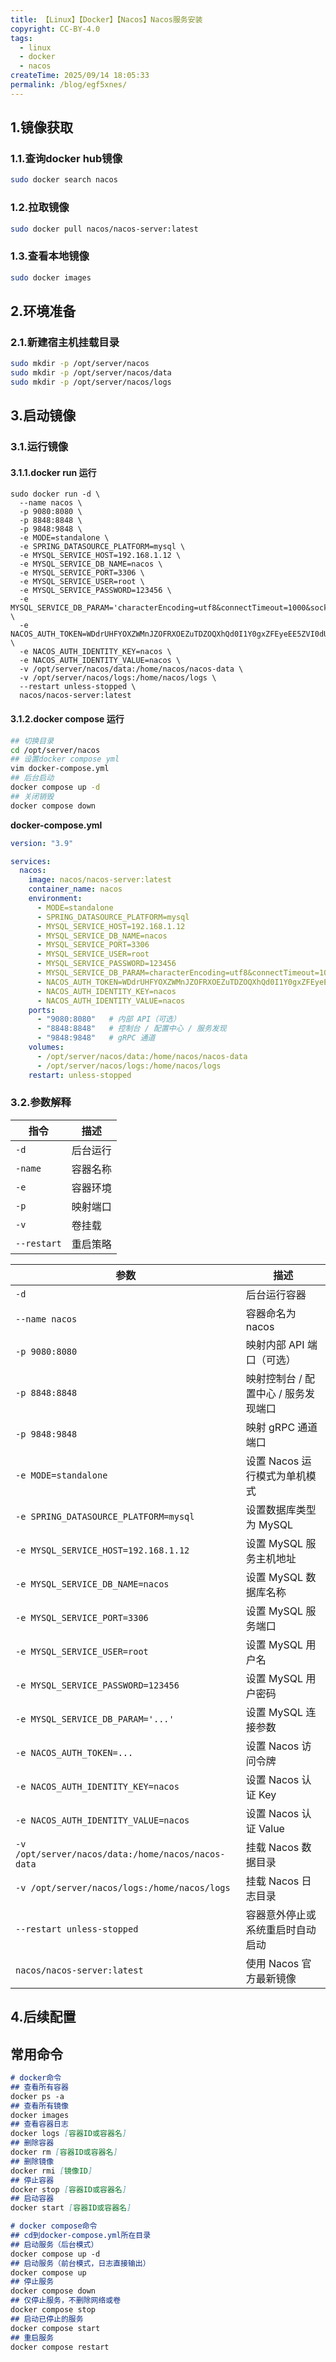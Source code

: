 ```yaml
---
title: 【Linux】【Docker】【Nacos】Nacos服务安装
copyright: CC-BY-4.0
tags:
  - linux
  - docker
  - nacos
createTime: 2025/09/14 18:05:33
permalink: /blog/egf5xnes/
---
```


## 1.镜像获取

### 1.1.查询docker hub镜像

```bash
sudo docker search nacos
```

### 1.2.拉取镜像

```bash
sudo docker pull nacos/nacos-server:latest
```

### 1.3.查看本地镜像

```bash
sudo docker images
```

## 2.环境准备
### 2.1.新建宿主机挂载目录

```bash
sudo mkdir -p /opt/server/nacos
sudo mkdir -p /opt/server/nacos/data
sudo mkdir -p /opt/server/nacos/logs
```

## 3.启动镜像

### 3.1.运行镜像
#### 3.1.1.docker run 运行

```shell
sudo docker run -d \
  --name nacos \
  -p 9080:8080 \
  -p 8848:8848 \
  -p 9848:9848 \
  -e MODE=standalone \
  -e SPRING_DATASOURCE_PLATFORM=mysql \
  -e MYSQL_SERVICE_HOST=192.168.1.12 \
  -e MYSQL_SERVICE_DB_NAME=nacos \
  -e MYSQL_SERVICE_PORT=3306 \
  -e MYSQL_SERVICE_USER=root \
  -e MYSQL_SERVICE_PASSWORD=123456 \
  -e MYSQL_SERVICE_DB_PARAM='characterEncoding=utf8&connectTimeout=1000&socketTimeout=3000&autoReconnect=true&useUnicode=true&useSSL=false&serverTimezone=Asia/Shanghai&allowPublicKeyRetrieval=true' \
  -e NACOS_AUTH_TOKEN=WDdrUHFYOXZWMnJZOFRXOEZuTDZOQXhQd0I1Y0gxZFEyeEE5ZVI0dU04aUs3b1AzdyN2TjJsVjBqRzVmVA== \
  -e NACOS_AUTH_IDENTITY_KEY=nacos \
  -e NACOS_AUTH_IDENTITY_VALUE=nacos \
  -v /opt/server/nacos/data:/home/nacos/nacos-data \
  -v /opt/server/nacos/logs:/home/nacos/logs \
  --restart unless-stopped \
  nacos/nacos-server:latest

```
#### 3.1.2.docker compose 运行

```bash
## 切换目录
cd /opt/server/nacos
## 设置docker compose yml
vim docker-compose.yml
## 后台启动
docker compose up -d
## 关闭销毁
docker compose down
```

**docker-compose.yml**

```yaml
version: "3.9"

services:
  nacos:
    image: nacos/nacos-server:latest
    container_name: nacos
    environment:
      - MODE=standalone
      - SPRING_DATASOURCE_PLATFORM=mysql
      - MYSQL_SERVICE_HOST=192.168.1.12
      - MYSQL_SERVICE_DB_NAME=nacos
      - MYSQL_SERVICE_PORT=3306
      - MYSQL_SERVICE_USER=root
      - MYSQL_SERVICE_PASSWORD=123456
      - MYSQL_SERVICE_DB_PARAM=characterEncoding=utf8&connectTimeout=1000&socketTimeout=3000&autoReconnect=true&useUnicode=true&useSSL=false&serverTimezone=Asia/Shanghai&allowPublicKeyRetrieval=true
      - NACOS_AUTH_TOKEN=WDdrUHFYOXZWMnJZOFRXOEZuTDZOQXhQd0I1Y0gxZFEyeEE5ZVI0dU04aUs3b1AzdyN2TjJsVjBqRzVmVA==
      - NACOS_AUTH_IDENTITY_KEY=nacos
      - NACOS_AUTH_IDENTITY_VALUE=nacos
    ports:
      - "9080:8080"   # 内部 API（可选）
      - "8848:8848"   # 控制台 / 配置中心 / 服务发现
      - "9848:9848"   # gRPC 通道
    volumes:
      - /opt/server/nacos/data:/home/nacos/nacos-data
      - /opt/server/nacos/logs:/home/nacos/logs
    restart: unless-stopped
```

### 3.2.参数解释

| 指令        | 描述     |
| ----------- | -------- |
| `-d`        | 后台运行 |
| `-name`     | 容器名称 |
| `-e`        | 容器环境 |
| `-p`        | 映射端口 |
| `-v`        | 卷挂载   |
| `--restart` | 重启策略 |

| 参数                                               | 描述                                 |
| -------------------------------------------------- | ------------------------------------ |
| `-d`                                               | 后台运行容器                         |
| `--name nacos`                                     | 容器命名为 nacos                     |
| `-p 9080:8080`                                     | 映射内部 API 端口（可选）            |
| `-p 8848:8848`                                     | 映射控制台 / 配置中心 / 服务发现端口 |
| `-p 9848:9848`                                     | 映射 gRPC 通道端口                   |
| `-e MODE=standalone`                               | 设置 Nacos 运行模式为单机模式        |
| `-e SPRING_DATASOURCE_PLATFORM=mysql`              | 设置数据库类型为 MySQL               |
| `-e MYSQL_SERVICE_HOST=192.168.1.12`               | 设置 MySQL 服务主机地址              |
| `-e MYSQL_SERVICE_DB_NAME=nacos`                   | 设置 MySQL 数据库名称                |
| `-e MYSQL_SERVICE_PORT=3306`                       | 设置 MySQL 服务端口                  |
| `-e MYSQL_SERVICE_USER=root`                       | 设置 MySQL 用户名                    |
| `-e MYSQL_SERVICE_PASSWORD=123456`                 | 设置 MySQL 用户密码                  |
| `-e MYSQL_SERVICE_DB_PARAM='...'`                  | 设置 MySQL 连接参数                  |
| `-e NACOS_AUTH_TOKEN=...`                          | 设置 Nacos 访问令牌                  |
| `-e NACOS_AUTH_IDENTITY_KEY=nacos`                 | 设置 Nacos 认证 Key                  |
| `-e NACOS_AUTH_IDENTITY_VALUE=nacos`               | 设置 Nacos 认证 Value                |
| `-v /opt/server/nacos/data:/home/nacos/nacos-data` | 挂载 Nacos 数据目录                  |
| `-v /opt/server/nacos/logs:/home/nacos/logs`       | 挂载 Nacos 日志目录                  |
| `--restart unless-stopped`                         | 容器意外停止或系统重启时自动启动     |
| `nacos/nacos-server:latest`                        | 使用 Nacos 官方最新镜像              |

## 4.后续配置



## 常用命令

```markdown
# docker命令
## 查看所有容器
docker ps -a
## 查看所有镜像
docker images
## 查看容器日志
docker logs [容器ID或容器名]
## 删除容器
docker rm [容器ID或容器名]
## 删除镜像
docker rmi [镜像ID]
## 停止容器
docker stop [容器ID或容器名]
## 启动容器
docker start [容器ID或容器名]

# docker compose命令
## cd到docker-compose.yml所在目录
## 启动服务（后台模式）
docker compose up -d
## 启动服务（前台模式，日志直接输出）
docker compose up
## 停止服务
docker compose down
## 仅停止服务，不删除网络或卷
docker compose stop
## 启动已停止的服务
docker compose start
## 重启服务
docker compose restart
```

